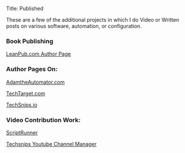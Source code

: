 Title: Published

These are a few of the additional projects in which I do Video or Written posts on various software, automation, or configuration.

### Book Publishing

[LeanPub.com Author Page](https://leanpub.com/u/davepinkawa "LeanPub.com")

### Author Pages On:
[AdamtheAutomator.com](https://adamtheautomator.com/author/david-pinkawa/ "Adam the Automator")

[TechTarget.com](https://www.techtarget.com/contributor/Dave-Pinkawa "TechTarget")

[TechSnips.io](https://techsnips.io/contributors/david-pinkawa/ "TechSnips")

### Video Contribution Work:
[ScriptRunner](https://www.youtube.com/watch?v=J_e-W4HbZYA&list=PLdBRPSN62VAS3yMestt7nnArhNg6egoYM "ScriptRunner")

[Techsnips Youtube Channel Manager](https://www.youtube.com/channel/UCFgZ8AxNf1Bd1C6V5-Vx7kA "TechSnips Youtube Channel")

